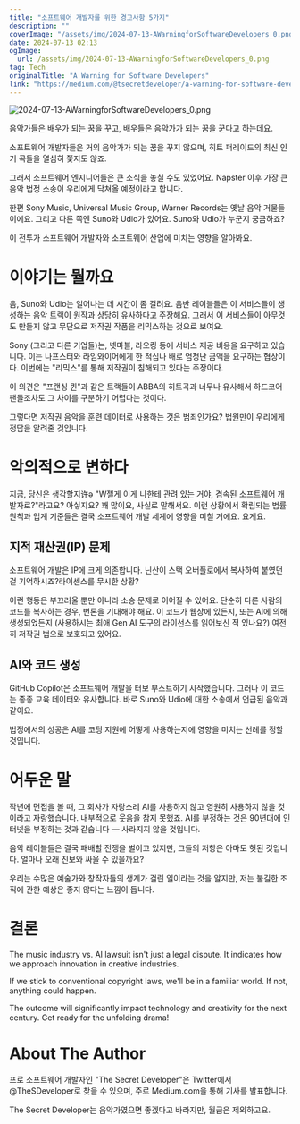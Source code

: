 ```yaml
---
title: "소프트웨어 개발자를 위한 경고사항 5가지"
description: ""
coverImage: "/assets/img/2024-07-13-AWarningforSoftwareDevelopers_0.png"
date: 2024-07-13 02:13
ogImage: 
  url: /assets/img/2024-07-13-AWarningforSoftwareDevelopers_0.png
tag: Tech
originalTitle: "A Warning for Software Developers"
link: "https://medium.com/@tsecretdeveloper/a-warning-for-software-developers-b8af21eababe"
---
```



![2024-07-13-AWarningforSoftwareDevelopers_0.png](/assets/img/2024-07-13-AWarningforSoftwareDevelopers_0.png)

음악가들은 배우가 되는 꿈을 꾸고, 배우들은 음악가가 되는 꿈을 꾼다고 하는데요.

소프트웨어 개발자들은 거의 음악가가 되는 꿈을 꾸지 않으며, 히트 퍼레이드의 최신 인기 곡들을 열심히 쫓지도 않죠.

그래서 소프트웨어 엔지니어들은 큰 소식을 놓칠 수도 있었어요. Napster 이후 가장 큰 음악 법정 소송이 우리에게 닥쳐올 예정이라고 합니다.

<div class="content-ad"></div>

한편 Sony Music, Universal Music Group, Warner Records는 옛날 음악 거물들이에요. 그리고 다른 쪽엔 Suno와 Udio가 있어요. Suno와 Udio가 누군지 궁금하죠?

이 전투가 소프트웨어 개발자와 소프트웨어 산업에 미치는 영향을 알아봐요.

# 이야기는 뭘까요

음, Suno와 Udio는 일어나는 데 시간이 좀 걸려요. 음반 레이블들은 이 서비스들이 생성하는 음악 트랙이 원작과 상당히 유사하다고 주장해요. 그래서 이 서비스들이 아무것도 만들지 않고 무단으로 저작권 작품을 리믹스하는 것으로 보여요.

<div class="content-ad"></div>

Sony (그리고 다른 기업들)는, 넷마블, 라오킹 등에 서비스 제공 비용을 요구하고 있습니다. 이는 나프스터와 라임와이어에게 한 적십나 배로 엄청난 금액을 요구하는 협상이다. 이번에는 "리믹스"를 통해 저작권이 침해되고 있다는 주장이다.

이 의견은 "프랜싱 퀸"과 같은 트랙들이 ABBA의 히트곡과 너무나 유사해서 하드코어 팬들조차도 그 차이를 구분하기 어렵다는 것이다.

그렇다면 저작권 음악을 훈련 데이터로 사용하는 것은 범죄인가요? 법원만이 우리에게 정답을 알려줄 것입니다.

# 악의적으로 변하다

<div class="content-ad"></div>

지금, 당신은 생각할지许ə "W젤게 이게 나한테 관려 있는 거야, 겸속된 소프트웨어 개발자로?"라고요? 아싷지요? 꽤 많이요, 사실로 말해서요. 이런 상황에서 확립되는 법률 원칙과 업계 기준들은 결국 소프트웨어 개발 세계에 영향을 미칠 거에요. 요게요.

## 지적 재산권(IP) 문제

소프트웨어 개발은 IP에 크게 의존합니다. 닌산이 스택 오버플로에서 복사하여 붙였던 걸 기억하시죠?라이센스를 무시한 상황?

이런 행동은 부끄러울 뿐만 아니라 소송 문제로 이어질 수 있어요. 단순히 다른 사람의 코드를 복사하는 경우, 변론을 기대해야 해요. 이 코드가 웹상에 있든지, 또는 AI에 의해 생성되었든지 (사용하시는 최애 Gen AI 도구의 라이선스를 읽어보신 적 있나요?) 여전히 저작권 법으로 보호되고 있어요.

<div class="content-ad"></div>

## AI와 코드 생성

GitHub Copilot은 소프트웨어 개발을 터보 부스트하기 시작했습니다. 그러나 이 코드는 종종 교육 데이터와 유사합니다. 바로 Suno와 Udio에 대한 소송에서 언급된 음악과 같이요.

법정에서의 성공은 AI를 코딩 지원에 어떻게 사용하는지에 영향을 미치는 선례를 정할 것입니다.

# 어두운 말

<div class="content-ad"></div>

작년에 면접을 볼 때, 그 회사가 자랑스레 AI를 사용하지 않고 영원히 사용하지 않을 것이라고 자랑했습니다. 내부적으로 웃음을 참지 못했죠. AI를 부정하는 것은 90년대에 인터넷을 부정하는 것과 같습니다 — 사라지지 않을 것입니다.

음악 레이블들은 결국 패배할 전쟁을 벌이고 있지만, 그들의 저항은 아마도 헛된 것입니다. 얼마나 오래 진보와 싸울 수 있을까요?

우리는 수많은 예술가와 창작자들의 생계가 걸린 일이라는 것을 알지만, 저는 불길한 조직에 관한 예상은 좋지 않다는 느낌이 듭니다.

# 결론

<div class="content-ad"></div>

The music industry vs. AI lawsuit isn't just a legal dispute. It indicates how we approach innovation in creative industries. 

If we stick to conventional copyright laws, we'll be in a familiar world. If not, anything could happen.

The outcome will significantly impact technology and creativity for the next century. Get ready for the unfolding drama!

# About The Author

<div class="content-ad"></div>

프로 소프트웨어 개발자인 "The Secret Developer"은 Twitter에서 @TheSDeveloper로 찾을 수 있으며, 주로 Medium.com을 통해 기사를 발표합니다.

The Secret Developer는 음악가였으면 좋겠다고 바라지만, 월급은 제외하고요.